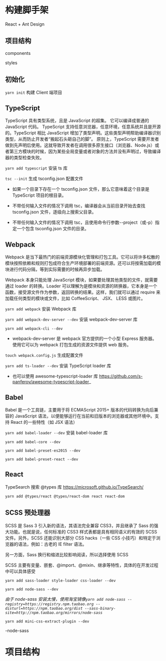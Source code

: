 # 构建脚手架

React + Ant Design

## 项目结构

components

styles

## 初始化

`yarn init` 构建 Client 端项目

## TypeScript

TypeScript 具有类型系统，且是 JavaScript 的超集。 它可以编译成普通的 JavaScript 代码。 TypeScript 支持任意浏览器，任意环境，任意系统并且是开源的。TypeScript 相比 JavaScript 增加了类型声明。这些类型声明帮助编译器识别类型，从而防止开发者“搬起石头砸自己的脚”。
原则上，TypeScript 需要开发者做到先声明后使用。这就导致开发者在调用很多原生接口（浏览器、Node.js）或者第三方模块的时候，因为某些全局变量或者对象的方法并没有声明过，导致编译器的类型检查失败。

`yarn add typescript` 安装 ts 库

`tsc --init` 生成 tsconfig.json 配置文件

- 如果一个目录下存在一个 tsconfig.json 文件，那么它意味着这个目录是 TypeScript 项目的根目录。

- 不带任何输入文件的情况下调用 tsc，编译器会从当前目录开始去查找 tsconfig.json 文件，逐级向上搜索父目录。

- 不带任何输入文件的情况下调用 tsc，且使用命令行参数--project（或-p）指定一个包含 tsconfig.json 文件的目录。

## Webpack

Webpack 是当下最热门的前端资源模块化管理和打包工具。它可以将许多松散的模块按照依赖和规则打包成符合生产环境部署的前端资源。还可以将按需加载的模块进行代码分隔，等到实际需要的时候再异步加载。

Webpack 本身只能处理 JavaScript 模块，如果要处理其他类型的文件，就需要通过 loader 的转换。Loader 可以理解为是模块和资源的转换器，它本身是一个函数，接受源文件作为参数，返回转换的结果。这样，我们就可以通过 require 来加载任何类型的模块或文件，比如 CoffeeScript、 JSX、 LESS 或图片。

`yarn add webpack` 安装 Webpack 库

`yarn add webpack-dev-server --dev` 安装 webpack-dev-server 库

`yarn add webpack-cli --dev`

- webpack-dev-server 是 webpack 官方提供的一个小型 Express 服务器。使用它可以为 webpack 打包生成的资源文件提供 web 服务。

`touch webpack.config.js` 生成配置文件

`yarn add ts-loader --dev` 安装 TypeScript loader 库

- 也可以使用 awesome-typescript-loader 库 https://github.com/s-panferov/awesome-typescript-loader_

## Babel

Babel 是一个工具链，主要用于将 ECMAScript 2015+ 版本的代码转换为向后兼容的 JavaScript 语法，以便能够运行在当前和旧版本的浏览器或其他环境中。支持 React 的一些特性（如 JSX 语法）

`yarn add babel-loader --dev` 安装 babel-loader 库

`yarn add babel-core --dev`

`yarn add babel-preset-es2015 --dev`

`yarn add babel-preset-react --dev`

## React

TypeSearch 搜索 @types 库 https://microsoft.github.io/TypeSearch/

`yarn add @types/react @types/react-dom react react-dom`

## SCSS 预处理器

SCSS 是 Sass 3 引入新的语法，其语法完全兼容 CSS3，并且继承了 Sass 的强大功能。也就是说，任何标准的 CSS3 样式表都是具有相同语义的有效的 SCSS 文件。另外，SCSS 还能识别大部分 CSS hacks（一些 CSS 小技巧）和特定于浏览器的语法，例如：古老的 IE filter 语法。

另一方面，Sass 换行和缩进比较影响阅读，所以选择使用 SCSS

SCSS 主要有变量、嵌套、@import、@mixin、继承等特性，具体的在开发过程中可以具体感受

`yarn add sass-loader style-loader css-loader --dev`

`yarn add node-sass --dev`

_由于 node-sass 安装太慢，使用淘宝镜像`yarn add node-sass --registry=https://registry.npm.taobao.org --disturl=https://npm.taobao.org/dist --sass-binary-site=http://npm.taobao.org/mirrors/node-sass`_

`yarn add mini-css-extract-plugin --dev`

-node-sass

# 项目结构
